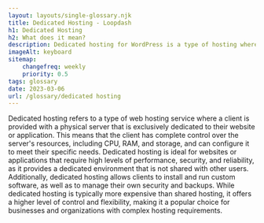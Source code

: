 ```yaml
--- 
layout: layouts/single-glossary.njk
title: Dedicated Hosting - Loopdash
h1: Dedicated Hosting
h2: What does it mean?
description: Dedicated hosting for WordPress is a type of hosting where a single server is exclusively dedicated to hosting a single WordPress website, providing high performance, security, and customization options.
imageAlt: keyboard
sitemap:
	changefreq: weekly
	priority: 0.5
tags: glossary
date: 2023-03-06
url: /glossary/dedicated hosting
---
```


Dedicated hosting refers to a type of web hosting service where a client is provided with a physical server that is exclusively dedicated to their website or application. This means that the client has complete control over the server's resources, including CPU, RAM, and storage, and can configure it to meet their specific needs. Dedicated hosting is ideal for websites or applications that require high levels of performance, security, and reliability, as it provides a dedicated environment that is not shared with other users. Additionally, dedicated hosting allows clients to install and run custom software, as well as to manage their own security and backups. While dedicated hosting is typically more expensive than shared hosting, it offers a higher level of control and flexibility, making it a popular choice for businesses and organizations with complex hosting requirements.
